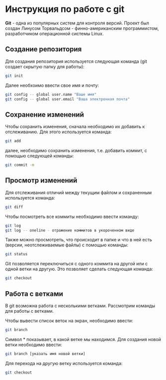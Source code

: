 # Инструкция по работе с git

**Git** - одна из популярных систем для контроля версий. Проект был создан Линусом Торвальдсом - финно-американским программистом, разработчиком операционной системы Linux. 

## Создание репозитория

Для создания репозитория используется следующая команда (git создает скрытую папку для работы):

```sh 
git init
```
Далее необхоимо ввести свое имя и почту: 

```sh
git config -- global user.name "Ваше имя"
git config -- global user.email "Ваша электронная почта"
```
## Сохранение изменений

Чтобы сохранить изменения, сначала необходимо их добавить к отслеживанию. Для этого используется команда: 
```sh
git add
```
далее, необходимо сохранить изменения, т.е. добавить коммит, с помощью следующей команды:
```sh
git commit -m 
```
## Просмотр изменений

Для отслеживания отличий между текущим файлом и сохраненным используется команда:

```sh
git diff
```
Чтобы посмотреть все коммиты необходимо ввести команду:

```sh
git log
git log -- oneline - отражение коммитов в укороченном виде
```
Также можно просмотреть, что происходит в папке и что в ней есть (версии, неотслеживаемые файлы) с помощью команды: 
```sh
git status
```
Git позволяется переключиться с одного коммита на другой или с одной ветки на другую. Это позволяет сделать следующая команда: 
```sh
git checkout
```
## Работа с ветками

В git возможна работа с несколькими ветками. Рассмотрим команды для работы с ветками.

Чтобы вывести список веток на экран, необходимо ввести:
```sh
git branch
```
Символ * показывает, в какой ветке мы находимся. 
Для создания новой ветки необходимо ввести:
```sh
git branch [указать имя новой ветки]
```
Для перехода на другую ветку используется команда:
```sh
git checkout
```
